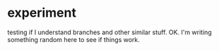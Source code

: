 # experiment
testing if I understand branches and other similar stuff.
OK. I'm writing something random here to see if things work.
